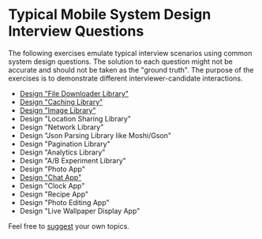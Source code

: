 # Typical Mobile System Design Interview Questions
The following exercises emulate typical interview scenarios using common system design questions. The solution to each question might not be accurate and should not be taken as the "ground truth". The purpose of the exercises is to demonstrate different interviewer-candidate interactions.
- [Design "File Downloader Library"](/exercises/file-downloader-library.md)
- [Design "Caching Library"](/exercises/caching-library.md)
- [Design "Image Library"](/exercises/image-library.md)
- Design "Location Sharing Library"
- Design "Network Library"
- Design "Json Parsing Library like Moshi/Gson"
- Design "Pagination Library"
- Design "Analytics Library"
- Design "A/B Experiment Library"
- Design "Photo App"
- [Design "Chat App"](/exercises/chat-app.md)
- Design "Clock App"
- Design "Recipe App"
- Design "Photo Editing App"
- Design "Live Wallpaper Display App"

Feel free to [suggest](https://github.com/weeeBox/mobile-system-design/issues/new) your own topics.
